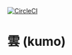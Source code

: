 [![CircleCI](https://circleci.com/gh/darwin67/kumo/tree/master.svg?style=svg)](https://circleci.com/gh/darwin67/kumo/tree/master)

# 雲 (kumo)
